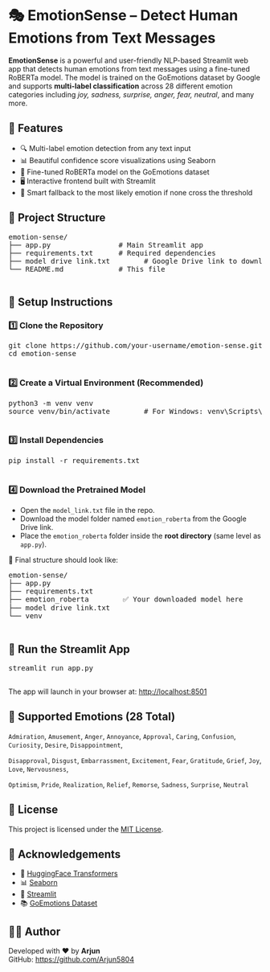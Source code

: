 <!DOCTYPE html>
<html lang="en">
<head>
  <meta charset="UTF-8" />
  <meta name="viewport" content="width=device-width, initial-scale=1.0"/>
</head>
<body>

  <h1>🎭 EmotionSense – Detect Human Emotions from Text Messages</h1>

  <p><strong>EmotionSense</strong> is a powerful and user-friendly NLP-based Streamlit web app that detects human emotions from text messages using a fine-tuned RoBERTa model. The model is trained on the GoEmotions dataset by Google and supports <strong>multi-label classification</strong> across 28 different emotion categories including <em>joy, sadness, surprise, anger, fear, neutral</em>, and many more.</p>

  <h2>🌟 Features</h2>
  <ul>
    <li>🔍 Multi-label emotion detection from any text input</li>
    <li>📊 Beautiful confidence score visualizations using Seaborn</li>
    <li>🤖 Fine-tuned RoBERTa model on the GoEmotions dataset</li>
    <li>🖥️ Interactive frontend built with Streamlit</li>
    <li>🧠 Smart fallback to the most likely emotion if none cross the threshold</li>
  </ul>

  <h2>📁 Project Structure</h2>
  <pre>
emotion-sense/
├── app.py                # Main Streamlit app
├── requirements.txt      # Required dependencies
├── model drive link.txt        # Google Drive link to download the model
└── README.md             # This file
  </pre>

  <h2>🔧 Setup Instructions</h2>

  <h3>1️⃣ Clone the Repository</h3>
  <pre>
git clone https://github.com/your-username/emotion-sense.git
cd emotion-sense
  </pre>

  <h3>2️⃣ Create a Virtual Environment (Recommended)</h3>
  <pre>
python3 -m venv venv
source venv/bin/activate        # For Windows: venv\Scripts\activate
  </pre>

  <h3>3️⃣ Install Dependencies</h3>
  <pre>
pip install -r requirements.txt
  </pre>

  <h3>4️⃣ Download the Pretrained Model</h3>
  <div class="highlight">
    <ul>
      <li>Open the <code>model_link.txt</code> file in the repo.</li>
      <li>Download the model folder named <code>emotion_roberta</code> from the Google Drive link.</li>
      <li>Place the <code>emotion_roberta</code> folder inside the <strong>root directory</strong> (same level as <code>app.py</code>).</li>
    </ul>
  </div>

  <p>📁 Final structure should look like:</p>
  <pre>
emotion-sense/
├── app.py
├── requirements.txt
├── emotion_roberta        ✅ Your downloaded model here
├── model drive link.txt
└── venv
  </pre>

  <h2>🚀 Run the Streamlit App</h2>
  <pre>
streamlit run app.py
  </pre>
  <p>The app will launch in your browser at: <a href="http://localhost:8501" target="_blank">http://localhost:8501</a></p>

  <h2>🧠 Supported Emotions (28 Total)</h2>
  <p><code>Admiration</code>, <code>Amusement</code>, <code>Anger</code>, <code>Annoyance</code>, <code>Approval</code>, <code>Caring</code>, <code>Confusion</code>, <code>Curiosity</code>, <code>Desire</code>, <code>Disappointment</code>,</p>
  <p><code>Disapproval</code>, <code>Disgust</code>, <code>Embarrassment</code>, <code>Excitement</code>, <code>Fear</code>, <code>Gratitude</code>, <code>Grief</code>, <code>Joy</code>, <code>Love</code>, <code>Nervousness</code>,</p>
  <p><code>Optimism</code>, <code>Pride</code>, <code>Realization</code>, <code>Relief</code>, <code>Remorse</code>, <code>Sadness</code>, <code>Surprise</code>, <code>Neutral</code></p>

  <h2>📝 License</h2>
  <p>This project is licensed under the <a href="https://choosealicense.com/licenses/mit/" target="_blank">MIT License</a>.</p>

  <h2>🙌 Acknowledgements</h2>
  <ul>
    <li>🤗 <a href="https://huggingface.co/transformers/" target="_blank">HuggingFace Transformers</a></li>
    <li>📊 <a href="https://seaborn.pydata.org/" target="_blank">Seaborn</a></li>
    <li>🎨 <a href="https://streamlit.io/" target="_blank">Streamlit</a></li>
    <li>📚 <a href="https://github.com/google-research/google-research/tree/master/goemotions" target="_blank">GoEmotions Dataset</a></li>
  </ul>

  <h2>👨‍💻 Author</h2>
  <p>Developed with ❤️ by <strong>Arjun</strong><br/>
     GitHub: <a href="https://github.com/Arjun5804" target="_blank">https://github.com/Arjun5804</a>
  </p>

</body>
</html>

